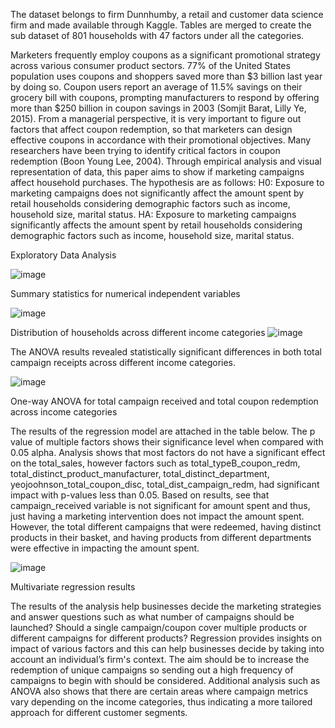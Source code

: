 The dataset belongs to firm Dunnhumby, a retail and customer data science firm and made available through Kaggle. Tables are merged to create the sub dataset of 801 households with 47 factors
under all the categories.

Marketers frequently employ coupons as a significant promotional strategy across various consumer product sectors. 77% of the United States population uses coupons and shoppers saved more than $3 billion last year by doing so. Coupon users report an average of 11.5% savings on
their grocery bill with coupons, prompting manufacturers to respond by offering more than $250 billion in coupon savings in 2003 (Somjit Barat, Lilly Ye, 2015). From a managerial perspective, it is very important to figure out factors that affect 
coupon redemption, so that marketers can design effective coupons in accordance with their promotional objectives. Many researchers have been trying to identify critical factors in coupon redemption (Boon Young Lee, 2004). Through empirical analysis and visual representation of data, this paper aims to show if marketing campaigns affect household purchases. The hypothesis are as follows:
H0: Exposure to marketing campaigns does not significantly affect the amount spent by retail households considering demographic factors such as income, household size, marital status. HA: Exposure to marketing campaigns significantly affects the amount spent by retail households considering demographic factors such as income, household size, marital status.

Exploratory Data Analysis

![image](https://github.com/tatevikhak/Marketing-and-Household-Spending/assets/166149374/5132ccd8-a0f8-4d49-8dde-19d7982a6872)

Summary statistics for numerical independent variables

![image](https://github.com/tatevikhak/Marketing-and-Household-Spending/assets/166149374/695d2fc6-24da-47b1-a1e3-d2896bdb7e51)


Distribution of households across different income categories
![image](https://github.com/tatevikhak/Marketing-and-Household-Spending/assets/166149374/25a962f8-2bc1-4c5b-b48a-fca58734b8a2)

The ANOVA results revealed statistically significant differences in both total campaign receipts across different income categories.

![image](https://github.com/tatevikhak/Marketing-and-Household-Spending/assets/166149374/b2fc98ff-33f1-4397-9930-b780ceb1f37c)

One-way ANOVA for total campaign received and total coupon redemption across income categories

The results of the regression model are attached in the table below. The p value of multiple factors shows their significance level when compared with 0.05 alpha. Analysis shows that most factors do not have a significant effect on the total_sales, however factors such as
total_typeB_coupon_redm, total_distinct_product_manufacturer, total_distinct_department, yeojoohnson_total_coupon_disc, total_dist_campaign_redm, had significant impact with p-values less than 0.05.
Based on results, see that campaign_received variable is not significant for amount spent and thus, just having a marketing intervention does not impact the amount spent. However, the total different campaigns that were redeemed, having distinct products in their basket, and having products from different departments were effective in impacting the amount spent.

![image](https://github.com/tatevikhak/Marketing-and-Household-Spending/assets/166149374/b9c69261-b6d1-426b-b66d-240ff63291bc)

Multivariate regression results

The results of the analysis help businesses decide the marketing strategies and answer questions such as what number of campaigns should be launched? Should a single campaign/coupon cover multiple products or different campaigns for different products? Regression provides insights on impact of various factors and this can help businesses decide by taking into account an
individual’s firm's context. The aim should be to increase the redemption of unique campaigns so sending out a high frequency of campaigns to begin with should be considered. Additional analysis such as ANOVA also shows that there are certain areas where campaign metrics vary
depending on the income categories, thus indicating a more tailored approach for different customer segments.






